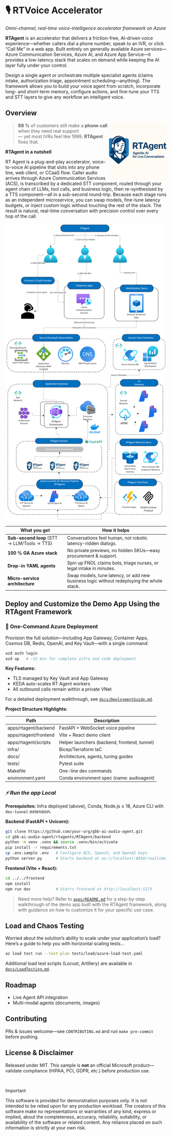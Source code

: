 <!-- markdownlint-disable MD033 MD041 -->

# 🎙️ **RTVoice Accelerator**  
*Omni-channel, real-time voice-intelligence accelerator framework on Azure*

**RTAgent** is an accelerator that delivers a friction-free, AI-driven voice experience—whether callers dial a phone number, speak to an IVR, or click “Call Me” in a web app. Built entirely on generally available Azure services—Azure Communication Services, Azure AI, and Azure App Service—it provides a low-latency stack that scales on demand while keeping the AI layer fully under your control.

Design a single agent or orchestrate multiple specialist agents (claims intake, authorization triage, appointment scheduling—anything). The framework allows you to build your voice agent from scratch, incorporate long- and short-term memory, configure actions, and fine-tune your TTS and STT layers to give any workflow an intelligent voice.

## **Overview** 

<img src="utils/images/RTAGENT.png" align="right" height="180" alt="RTAgent Logo" />

> **88 %** of customers still make a **phone call** when they need real support  
> — yet most IVRs feel like 1999. **RTAgent** fixes that.

**RTAgent in a nutshell**

RT Agent is a plug-and-play accelerator, voice-to-voice AI pipeline that slots into any phone line, web client, or CCaaS flow. Caller audio arrives through Azure Communication Services (ACS), is transcribed by a dedicated STT component, routed through your agent chain of LLMs, tool calls, and business logic, then re-synthesised by a TTS component—all in a sub-second round-trip. Because each stage runs as an independent microservice, you can swap models, fine-tune latency budgets, or inject custom logic without touching the rest of the stack. The result is natural, real-time conversation with precision control over every hop of the call.

<img src="utils/images/RTAgentArch.png" alt="RTAgent Logo" />

<br>

| What you get | How it helps |
|--------------|--------------|
| **Sub-second loop** (STT → LLM/Tools → TTS) | Conversations feel human, not robotic latency-ridden dialogs. |
| **100 % GA Azure stack** | No private previews, no hidden SKUs—easy procurement & support. |
| **Drop-in YAML agents** | Spin up FNOL claims bots, triage nurses, or legal intake in minutes. |
| **Micro-service architecture** | Swap models, tune latency, or add new business logic without redeploying the whole stack. |

## Deploy and Customize the Demo App Using the RTAgent Framework

### **🚀 One-Command Azure Deployment**

Provision the full solution—including App Gateway, Container Apps, Cosmos DB, Redis, OpenAI, and Key Vault—with a single command:

```bash
azd auth login
azd up   # ~15 min for complete infra and code deployment
```

**Key Features:**
- TLS managed by Key Vault and App Gateway
- KEDA auto-scales RT Agent workers
- All outbound calls remain within a private VNet

For a detailed deployment walkthrough, see [`docs/DeploymentGuide.md`](docs/DeploymentGuide.md).

**Project Structure Highlights:**

| Path                | Description                                 |
|---------------------|---------------------------------------------|
| apps/rtagent/backend| FastAPI + WebSocket voice pipeline          |
| apps/rtagent/frontend| Vite + React demo client                   |
| apps/rtagent/scripts| Helper launchers (backend, frontend, tunnel)|
| infra/              | Bicep/Terraform IaC                        |
| docs/               | Architecture, agents, tuning guides         |
| tests/              | Pytest suite                               |
| Makefile            | One-line dev commands                       |
| environment.yaml    | Conda environment spec (name: audioagent)   |

### *⚡ Run the app Local*

**Prerequisites:** Infra deployed (above), Conda, Node.js ≥ 18, Azure CLI with `dev-tunnel` extension.

**Backend (FastAPI + Uvicorn):**
```bash
git clone https://github.com/your-org/gbb-ai-audio-agent.git
cd gbb-ai-audio-agent/rtagents/RTAgent/backend
python -m venv .venv && source .venv/bin/activate
pip install -r requirements.txt
cp .env.sample .env   # Configure ACS, Speech, and OpenAI keys
python server.py      # Starts backend at ws://localhost:8010/realtime
```

**Frontend (Vite + React):**
```bash
cd ../../frontend
npm install
npm run dev           # Starts frontend at http://localhost:5173
```

> Need more help?
> Refer to [`apps/README.md`](apps/README.md) for a step-by-step walkthrough of the demo app built with the RTAgent framework, along with guidance on how to customize it for your specific use case.

## **Load and Chaos Testing**

Worried about the solution’s ability to scale under your application’s load? Here’s a guide to help you with horizontal scaling tests...

```bash
az load test run --test-plan tests/load/azure-load-test.yaml
```

Additional load test scripts (Locust, Artillery) are available in [`docs/LoadTesting.md`](docs/LoadTesting.md).

## **Roadmap**
- Live Agent API integration
- Multi-modal agents (documents, images)

## **Contributing**
PRs & issues welcome—see `CONTRIBUTING.md` and run `make pre-commit` before pushing.

## **License & Disclaimer**
Released under MIT. This sample is **not** an official Microsoft product—validate compliance (HIPAA, PCI, GDPR, etc.) before production use.

<br>

> [!IMPORTANT]  
> This software is provided for demonstration purposes only. It is not intended to be relied upon for any production workload. The creators of this software make no representations or warranties of any kind, express or implied, about the completeness, accuracy, reliability, suitability, or availability of the software or related content. Any reliance placed on such information is strictly at your own risk.
